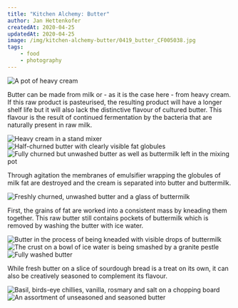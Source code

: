 ```yaml
---
title: "Kitchen Alchemy: Butter"
author: Jan Hettenkofer
createdAt: 2020-04-25
updatedAt: 2020-04-25
image: /img/kitchen-alchemy-butter/0419_butter_CF005038.jpg
tags:
    - food
    - photography
---
```


<div class="font-serif text-center">

<img alt="A pot of heavy cream" src="/img/kitchen-alchemy-butter/0419_butter_CF004976.jpg">

Butter can be made from milk or - as it is the case here - from heavy cream. If this raw product is pasteurised, the resulting product will have a longer shelf life but it will also lack the distinctive flavour of cultured butter. This flavour is the result of continued fermentation by the bacteria that are naturally present in raw milk.

<full-bleed-section>
    <div
        class="grid grid-cols-3 gap-4 w-full relative"
    >
            <img alt="Heavy cream in a stand mixer" src="/img/kitchen-alchemy-butter/0419_butter_CF005001.jpg">
            <img alt="Half-churned butter with clearly visible fat globules" src="/img/kitchen-alchemy-butter/0419_butter_CF005008.jpg">
            <img alt="Fully churned but unwashed butter as well as buttermilk left in the mixing pot" src="/img/kitchen-alchemy-butter/0419_butter_CF005018.jpg">
    </div>
</full-bleed-section>

Through agitation the membranes of emulsifier wrapping the globules of milk fat are destroyed and the cream is separated into butter and buttermilk.

<full-bleed-section>
    <img alt="Freshly churned, unwashed butter and a glass of buttermilk" src="/img/kitchen-alchemy-butter/0419_butter_CF005038.jpg">
</full-bleed-section>

First, the grains of fat are worked into a consistent mass by kneading them together. This raw butter still contains pockets of buttermilk which is removed by washing the butter with ice water.

<full-bleed-section>
    <div
        class="grid grid-cols-3 gap-4 w-full relative"
    >
            <img alt="Butter in the process of being kneaded with visible drops of buttermilk" src="/img/kitchen-alchemy-butter/0419_butter_CF005041.jpg">
            <img alt="The crust on a bowl of ice water is being smashed by a granite pestle" src="/img/kitchen-alchemy-butter/0419_butter_CF005048.jpg">
            <img alt="Fully washed butter" src="/img/kitchen-alchemy-butter/0419_butter_CF005059.jpg">
    </div>
</full-bleed-section>

While fresh butter on a slice of sourdough bread is a treat on its own, it can also be creatively seasoned to complement its flavour.

<full-bleed-section>
    <div
        class="grid grid-cols-2 gap-4 w-full relative"
    >
            <img alt="Basil, birds-eye chillies, vanilla, rosmary and salt on a chopping board" src="/img/kitchen-alchemy-butter/0419_butter_CF005082.jpg">
            <img alt="An assortment of unseasoned and seasoned butter" src="/img/kitchen-alchemy-butter/0419_butter_CF005094.jpg">
    </div>
</full-bleed-section>

</div>
